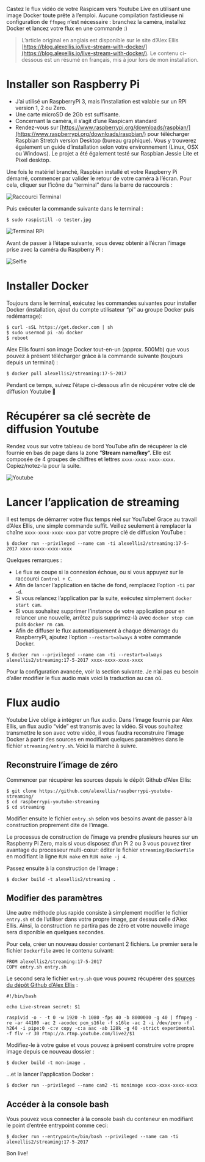 <!-- TITLE: Caster sur Youtube depuis votre RaspberryPi via Docker -->
<!-- SUBTITLE: Live ((o)) Broadcast -->

Castez le flux vidéo de votre Raspicam vers Youtube Live en utilisant une image Docker toute prête à l’emploi. Aucune compilation fastidieuse ni configuration de `ffmpeg` n’est nécessaire : branchez la caméra, installez Docker et lancez votre flux en une commande :)

> L’article original en anglais est disponible sur le site d’Alex Ellis [https://blog.alexellis.io/live-stream-with-docker/](https://blog.alexellis.io/live-stream-with-docker/). Le contenu ci-dessous est un résumé en français, mis à jour lors de mon installation. 

# Installer son Raspberry Pi

- J’ai utilisé un RaspberryPi 3, mais l’installation est valable sur un RPi version 1, 2 ou Zero.
- Une carte microSD de 2Gb est suffisante.
- Concernant la caméra, il s’agit d’une Raspicam standard
- Rendez-vous sur [https://www.raspberrypi.org/downloads/raspbian/](https://www.raspberrypi.org/downloads/raspbian/) pour télécharger Raspbian Stretch version Desktop (bureau graphique). Vous y trouverez également un guide d’installation selon votre environnement (Linux, OSX ou Windows). Le projet a été également testé sur Raspbian Jessie Lite et Pixel desktop.


Une fois le matériel branché, Raspbian installé et votre Raspberry Pi démarré, commencer par valider le retour de votre caméra à l’écran. Pour cela, cliquer sur l’icône du “terminal” dans la barre de raccourcis :

![Raccourci Terminal](/uploads/live-youtube-raspberry-pi-docker/rpi-stream-yt-terminal-1.jpg "Raccourci Terminal")


Puis exécuter la commande suivante dans le terminal :
```
$ sudo raspistill -o tester.jpg
```
![Terminal RPi](/uploads/live-youtube-raspberry-pi-docker/rpi-stream-yt-terminal-2.jpg "Terminal RPi")


Avant de passer à l’étape suivante, vous devez obtenir à l’écran l’image prise avec la caméra du Raspberry Pi :

![Selfie](/uploads/live-youtube-raspberry-pi-docker/rpi-stream-yt-tester.jpg "Selfie")


 # Installer Docker
 
Toujours dans le terminal, exécutez les commandes suivantes pour installer Docker (installation, ajout du compte utilisateur “pi” au groupe Docker puis redémarrage):
```
$ curl -sSL https://get.docker.com | sh
$ sudo usermod pi -aG docker
$ reboot
```

Alex Ellis fourni son image Docker tout-en-un (approx. 500Mb) que vous pouvez à présent télécharger grâce à la commande suivante (toujours depuis un terminal) :
```
$ docker pull alexellis2/streaming:17-5-2017
```

Pendant ce temps, suivez l’étape ci-dessous afin de récupérer votre clé de diffusion Youtube 🎥


# Récupérer sa clé secrète de diffusion Youtube

Rendez vous sur votre tableau de bord YouTube afin de récupérer la clé fournie en bas de page dans la zone “__Stream name/key__“. Elle est composée de 4 groupes de chiffres et lettres `xxxx-xxxx-xxxx-xxxx`. Copiez/notez-la pour la suite.

![Youtube](/uploads/live-youtube-raspberry-pi-docker/rpi-stream-yt-dashboard.jpg "Youtube")

# Lancer l’application de streaming

Il est temps de démarrer votre flux temps réel sur YouTube! Grace au travail d’Alex Ellis, une simple commande suffit. Veillez seulement à remplacer la chaîne `xxxx-xxxx-xxxx-xxxx` par votre propre clé de diffusion YouTube :

```
$ docker run --privileged --name cam -ti alexellis2/streaming:17-5-2017 xxxx-xxxx-xxxx-xxxx
```

Quelques remarques :

- Le flux se coupe si la connexion échoue, ou si vous appuyez sur le raccourci `Control + C`.
- Afin de lancer l’application en tâche de fond, remplacez l’option `-ti` par `-d`.
- Si vous relancez l’application par la suite, exécutez simplement `docker start cam`.
- Si vous souhaitez supprimer l’instance de votre application pour en relancer une nouvelle, arrêtez puis supprimez-là avec `docker stop cam` puis `docker rm cam`.
- Afin de diffuser le flux automatiquement à chaque démarrage du RaspberryPi, ajoutez l’option `--restart=always` à votre commande Docker.

```
$ docker run --privileged --name cam -ti --restart=always alexellis2/streaming:17-5-2017 xxxx-xxxx-xxxx-xxxx
```

Pour la configuration avancée, voir la section suivante. Je n’ai pas eu besoin d’aller modifier le flux audio mais voici la traduction au cas où.


# Flux audio

Youtube Live oblige à intégrer un flux audio. Dans l’image fournie par Alex Ellis, un flux audio “vide” est transmis avec la vidéo. Si vous souhaitez transmettre le son avec votre vidéo, il vous faudra reconstruire l’image Docker à partir des sources en modifiant quelques paramètres dans le fichier `streaming/entry.sh`. Voici la marche à suivre.

## Reconstruire l’image de zéro

Commencer par récupérer les sources depuis le dépôt Github d’Alex Ellis:
```
$ git clone https://github.com/alexellis/raspberrypi-youtube-streaming/
$ cd raspberrypi-youtube-streaming
$ cd streaming
```

Modifier ensuite le fichier `entry.sh` selon vos besoins avant de passer à la construction proprement dite de l’image.

Le processus de construction de l’image va prendre plusieurs heures sur un Raspberry Pi Zero, mais si vous disposez d’un Pi 2 ou 3 vous pouvez tirer avantage du processeur multi-cœur: éditer le fichier `streaming/Dockerfile` en modifiant la ligne `RUN make` en `RUN make -j 4`.

Passez ensuite à la construction de l’image :

```
$ docker build -t alexellis2/streaming .
```

## Modifier des paramètres

Une autre méthode plus rapide consiste à simplement modifier le fichier `entry.sh` et de l’utiliser dans votre propre image, par dessus celle d’Alex Ellis. Ainsi, la construction ne partira pas de zéro et votre nouvelle image sera disponible en quelques secondes.

Pour cela, créer un nouveau dossier contenant 2 fichiers. Le premier sera le fichier `Dockerfile` avec le contenu suivant:
```
FROM alexellis2/streaming:17-5-2017
COPY entry.sh entry.sh
```

Le second sera le fichier `entry.sh` que vous pouvez récupérer des [sources du dépôt Github d’Alex Ellis](https://github.com/alexellis/raspberrypi-youtube-streaming/tree/master/streaming) :
```
#!/bin/bash

echo Live-stream secret: $1

raspivid -o - -t 0 -w 1920 -h 1080 -fps 40 -b 8000000 -g 40 | ffmpeg -re -ar 44100 -ac 2 -acodec pcm_s16le -f s16le -ac 2 -i /dev/zero -f h264 -i pipe:0 -c:v copy -c:a aac -ab 128k -g 40 -strict experimental -f flv -r 30 rtmp://a.rtmp.youtube.com/live2/$1
```

Modifiez-le à votre guise et vous pouvez à présent construire votre propre image depuis ce nouveau dossier :
```
$ docker build -t mon-image .
```

…et la lancer l'application Docker :
```
$ docker run --privileged --name cam2 -ti monimage xxxx-xxxx-xxxx-xxxx
```

## Accéder à la console bash

Vous pouvez vous connecter à la console bash du conteneur en modifiant le point d’entrée entrypoint comme ceci:
```
$ docker run --entrypoint=/bin/bash --privileged --name cam -ti alexellis2/streaming:17-5-2017
```

Bon live!

